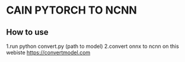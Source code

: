 # CAIN PYTORCH TO NCNN
## How to use
1.run python convert.py (path to model)
2.convert onnx to ncnn on this webiste https://convertmodel.com
